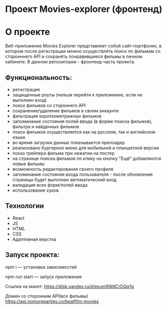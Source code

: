 # Проект Movies-explorer (фронтенд)

# О проекте
Веб-приложение Movies Explorer представляет собой сайт-портфолио, в котором после регистрации можно осуществлять поиск по фильмам со сторонннего API и сохранять понравившиеся фильмы в личном кабинете. В данном репозитории - фронтенд-часть проекта.

## Функциональность:
* регистрация
* защищенные роуты (нельзя перейти к приложению, если не выполнен вход)
* поиск фильмов со стороннего API
* сохранение/удаление фильмов в своем аккаунте
* фильтрация короткометражных фильмов
* запоминание состояния полей ввода (в форме поиска фильмов), фильтра и найденных фильмов
* поиск фильмов осуществляется как на русском, так и английском языке
* во время загрузки данных показывается прелоадер
* реализовано бургерное меню для мобильной и планшетной версии
* показ трейлера фильма при нажатии на постер
* на странице поиска фильмов по клику на кнопку "Ещё" добавляются новые фильмы 
* возможность редактирования своего профиля
* запоминание состояния входа пользователя - после обновления страницы будет выполнен автоматический вход
* валидация всех форм/полей ввода
* использование хуков

## Технологии
* React
* JS
* HTML
* CSS
* Адаптивная верстка

## Запуск проекта:

npm i — установка зависимостей

npm run start — запуск приложения

Ссылка на макет: https://disk.yandex.ru/d/exum6WdCrDQq1g

Домен со сторонним API(все фильмы) https://api.nomoreparties.co/beatfilm-movies
